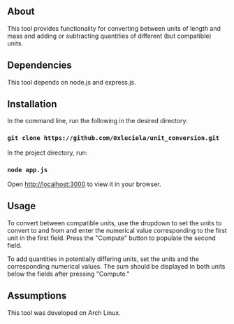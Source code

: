 ## About

This tool provides functionality for converting between units of length and mass and adding or subtracting quantities
of different (but compatible) units.

## Dependencies

This tool depends on node.js and express.js.

## Installation

In the command line, run the following in the desired directory:

### `git clone https://github.com/0xluciela/unit_conversion.git`

In the project directory, run:

### `node app.js`

Open [http://localhost:3000](http://localhost:3000) to view it in your browser.

## Usage

To convert between compatible units, use the dropdown to set the units to convert to and from and enter the numerical value
corresponding to the first unit in the first field. Press the "Compute" button to populate the second field.

To add quantities in potentially differing units, set the units and the corresponding numerical values. The sum should
be displayed in both units below the fields after pressing "Compute."

## Assumptions

This tool was developed on Arch Linux.


